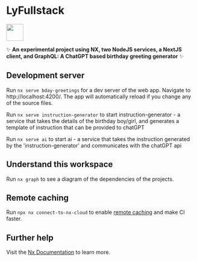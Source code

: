 # LyFullstack

<a alt="Nx logo" href="https://nx.dev" target="_blank" rel="noreferrer"><img src="https://raw.githubusercontent.com/nrwl/nx/master/images/nx-logo.png" width="45"></a>

✨ **An experimental project using NX, two NodeJS services, a NextJS client, and GraphQL: A ChatGPT based birthday greeting generator** ✨

## Development server

Run `nx serve bday-greetings` for a dev server of the web app. Navigate to http://localhost:4200/. The app will automatically reload if you change any of the source files.

Run `nx serve instruction-generator` to start instruction-generator - a service that takes the details of the birthday boy/girl, and generates a template of instruction that can be provided to chatGPT

Run `nx serve ai` to start ai - a service that takes the instruction generated by the 'instruction-generator' and communicates with the chatGPT api

## Understand this workspace

Run `nx graph` to see a diagram of the dependencies of the projects.

## Remote caching

Run `npx nx connect-to-nx-cloud` to enable [remote caching](https://nx.app) and make CI faster.

## Further help

Visit the [Nx Documentation](https://nx.dev) to learn more.
